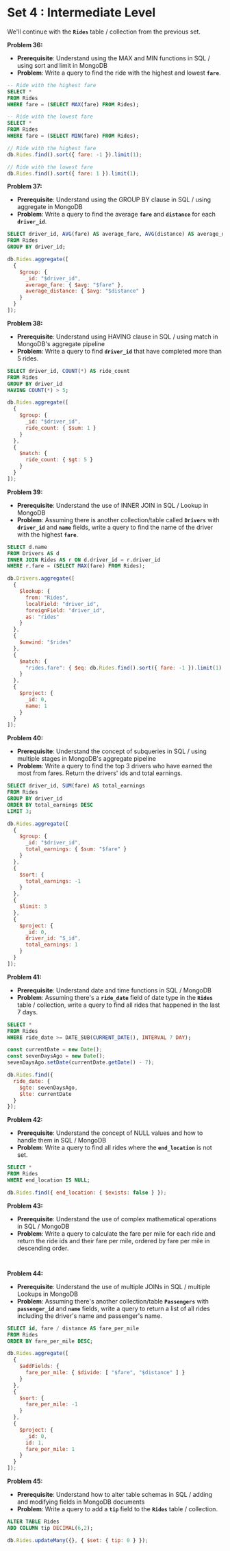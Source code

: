 # Set 4 : Intermediate Level

We'll continue with the **`Rides`** table / collection from the previous set.

**Problem 36:**

- **Prerequisite**: Understand using the MAX and MIN functions in SQL / using sort and limit in MongoDB
- **Problem**: Write a query to find the ride with the highest and lowest **`fare`**.
```sql
-- Ride with the highest fare
SELECT *
FROM Rides
WHERE fare = (SELECT MAX(fare) FROM Rides);

-- Ride with the lowest fare
SELECT *
FROM Rides
WHERE fare = (SELECT MIN(fare) FROM Rides);

```

```js
// Ride with the highest fare
db.Rides.find().sort({ fare: -1 }).limit(1);

// Ride with the lowest fare
db.Rides.find().sort({ fare: 1 }).limit(1);

```
**Problem 37:**

- **Prerequisite**: Understand using the GROUP BY clause in SQL / using aggregate in MongoDB
- **Problem**: Write a query to find the average **`fare`** and **`distance`** for each **`driver_id`**.
```sql
SELECT driver_id, AVG(fare) AS average_fare, AVG(distance) AS average_distance
FROM Rides
GROUP BY driver_id;

```

```js
db.Rides.aggregate([
  {
    $group: {
      _id: "$driver_id",
      average_fare: { $avg: "$fare" },
      average_distance: { $avg: "$distance" }
    }
  }
]);

```
**Problem 38:**

- **Prerequisite**: Understand using HAVING clause in SQL / using match in MongoDB's aggregate pipeline
- **Problem**: Write a query to find **`driver_id`** that have completed more than 5 rides.
```sql
SELECT driver_id, COUNT(*) AS ride_count
FROM Rides
GROUP BY driver_id
HAVING COUNT(*) > 5;

```

```js
db.Rides.aggregate([
  {
    $group: {
      _id: "$driver_id",
      ride_count: { $sum: 1 }
    }
  },
  {
    $match: {
      ride_count: { $gt: 5 }
    }
  }
]);

```
**Problem 39:**

- **Prerequisite**: Understand the use of INNER JOIN in SQL / Lookup in MongoDB
- **Problem**: Assuming there is another collection/table called **`Drivers`** with **`driver_id`** and **`name`** fields, write a query to find the name of the driver with the highest **`fare`**.
```sql
SELECT d.name
FROM Drivers AS d
INNER JOIN Rides AS r ON d.driver_id = r.driver_id
WHERE r.fare = (SELECT MAX(fare) FROM Rides);

```

```js
db.Drivers.aggregate([
  {
    $lookup: {
      from: "Rides",
      localField: "driver_id",
      foreignField: "driver_id",
      as: "rides"
    }
  },
  {
    $unwind: "$rides"
  },
  {
    $match: {
      "rides.fare": { $eq: db.Rides.find().sort({ fare: -1 }).limit(1).next().fare }
    }
  },
  {
    $project: {
      _id: 0,
      name: 1
    }
  }
]);

```
**Problem 40:**

- **Prerequisite**: Understand the concept of subqueries in SQL / using multiple stages in MongoDB's aggregate pipeline
- **Problem**: Write a query to find the top 3 drivers who have earned the most from fares. Return the drivers' ids and total earnings.
```sql
SELECT driver_id, SUM(fare) AS total_earnings
FROM Rides
GROUP BY driver_id
ORDER BY total_earnings DESC
LIMIT 3;

```

```js
db.Rides.aggregate([
  {
    $group: {
      _id: "$driver_id",
      total_earnings: { $sum: "$fare" }
    }
  },
  {
    $sort: {
      total_earnings: -1
    }
  },
  {
    $limit: 3
  },
  {
    $project: {
      _id: 0,
      driver_id: "$_id",
      total_earnings: 1
    }
  }
]);

```
**Problem 41:**

- **Prerequisite**: Understand date and time functions in SQL / MongoDB
- **Problem**: Assuming there's a **`ride_date`** field of date type in the **`Rides`** table / collection, write a query to find all rides that happened in the last 7 days.
```sql
SELECT *
FROM Rides
WHERE ride_date >= DATE_SUB(CURRENT_DATE(), INTERVAL 7 DAY);

```

```js
const currentDate = new Date();
const sevenDaysAgo = new Date();
sevenDaysAgo.setDate(currentDate.getDate() - 7);

db.Rides.find({
  ride_date: {
    $gte: sevenDaysAgo,
    $lte: currentDate
  }
});

```
**Problem 42:**

- **Prerequisite**: Understand the concept of NULL values and how to handle them in SQL / MongoDB
- **Problem**: Write a query to find all rides where the **`end_location`** is not set.
```sql
SELECT *
FROM Rides
WHERE end_location IS NULL;

```

```js
db.Rides.find({ end_location: { $exists: false } });

```
**Problem 43:**

- **Prerequisite**: Understand the use of complex mathematical operations in SQL / MongoDB
- **Problem**: Write a query to calculate the fare per mile for each ride and return the ride ids and their fare per mile, ordered by fare per mile in descending order.
```sql

```

```js

```
**Problem 44:**

- **Prerequisite**: Understand the use of multiple JOINs in SQL / multiple Lookups in MongoDB
- **Problem**: Assuming there's another collection/table **`Passengers`** with **`passenger_id`** and **`name`** fields, write a query to return a list of all rides including the driver's name and passenger's name.
```sql
SELECT id, fare / distance AS fare_per_mile
FROM Rides
ORDER BY fare_per_mile DESC;

```

```js
db.Rides.aggregate([
  {
    $addFields: {
      fare_per_mile: { $divide: [ "$fare", "$distance" ] }
    }
  },
  {
    $sort: {
      fare_per_mile: -1
    }
  },
  {
    $project: {
      _id: 0,
      id: 1,
      fare_per_mile: 1
    }
  }
]);

```
**Problem 45:**

- **Prerequisite**: Understand how to alter table schemas in SQL / adding and modifying fields in MongoDB documents
- **Problem**: Write a query to add a **`tip`** field to the **`Rides`** table / collection.

```sql
ALTER TABLE Rides
ADD COLUMN tip DECIMAL(6,2);

```

```js
db.Rides.updateMany({}, { $set: { tip: 0 } });

``` 